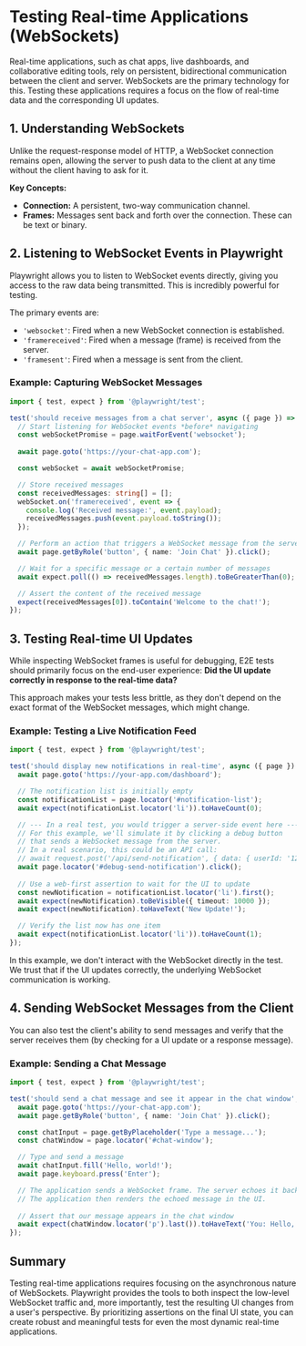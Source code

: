 # Testing Real-time Applications (WebSockets)

Real-time applications, such as chat apps, live dashboards, and collaborative editing tools, rely on persistent, bidirectional communication between the client and server. WebSockets are the primary technology for this. Testing these applications requires a focus on the flow of real-time data and the corresponding UI updates.

## 1. Understanding WebSockets

Unlike the request-response model of HTTP, a WebSocket connection remains open, allowing the server to push data to the client at any time without the client having to ask for it.

**Key Concepts:**
-   **Connection:** A persistent, two-way communication channel.
-   **Frames:** Messages sent back and forth over the connection. These can be text or binary.

## 2. Listening to WebSocket Events in Playwright

Playwright allows you to listen to WebSocket events directly, giving you access to the raw data being transmitted. This is incredibly powerful for testing.

The primary events are:
-   `'websocket'`: Fired when a new WebSocket connection is established.
-   `'framereceived'`: Fired when a message (frame) is received from the server.
-   `'framesent'`: Fired when a message is sent from the client.

### Example: Capturing WebSocket Messages

```typescript
import { test, expect } from '@playwright/test';

test('should receive messages from a chat server', async ({ page }) => {
  // Start listening for WebSocket events *before* navigating
  const webSocketPromise = page.waitForEvent('websocket');
  
  await page.goto('https://your-chat-app.com');

  const webSocket = await webSocketPromise;

  // Store received messages
  const receivedMessages: string[] = [];
  webSocket.on('framereceived', event => {
    console.log('Received message:', event.payload);
    receivedMessages.push(event.payload.toString());
  });

  // Perform an action that triggers a WebSocket message from the server
  await page.getByRole('button', { name: 'Join Chat' }).click();

  // Wait for a specific message or a certain number of messages
  await expect.poll(() => receivedMessages.length).toBeGreaterThan(0);

  // Assert the content of the received message
  expect(receivedMessages[0]).toContain('Welcome to the chat!');
});
```

## 3. Testing Real-time UI Updates

While inspecting WebSocket frames is useful for debugging, E2E tests should primarily focus on the end-user experience: **Did the UI update correctly in response to the real-time data?**

This approach makes your tests less brittle, as they don't depend on the exact format of the WebSocket messages, which might change.

### Example: Testing a Live Notification Feed

```typescript
import { test, expect } from '@playwright/test';

test('should display new notifications in real-time', async ({ page }) => {
  await page.goto('https://your-app.com/dashboard');

  // The notification list is initially empty
  const notificationList = page.locator('#notification-list');
  await expect(notificationList.locator('li')).toHaveCount(0);

  // --- In a real test, you would trigger a server-side event here ---
  // For this example, we'll simulate it by clicking a debug button
  // that sends a WebSocket message from the server.
  // In a real scenario, this could be an API call:
  // await request.post('/api/send-notification', { data: { userId: '123', message: 'New Update!' } });
  await page.locator('#debug-send-notification').click();
  
  // Use a web-first assertion to wait for the UI to update
  const newNotification = notificationList.locator('li').first();
  await expect(newNotification).toBeVisible({ timeout: 10000 });
  await expect(newNotification).toHaveText('New Update!');

  // Verify the list now has one item
  await expect(notificationList.locator('li')).toHaveCount(1);
});
```
In this example, we don't interact with the WebSocket directly in the test. We trust that if the UI updates correctly, the underlying WebSocket communication is working.

## 4. Sending WebSocket Messages from the Client

You can also test the client's ability to send messages and verify that the server receives them (by checking for a UI update or a response message).

### Example: Sending a Chat Message

```typescript
import { test, expect } from '@playwright/test';

test('should send a chat message and see it appear in the chat window', async ({ page }) => {
  await page.goto('https://your-chat-app.com');
  await page.getByRole('button', { name: 'Join Chat' }).click();

  const chatInput = page.getByPlaceholder('Type a message...');
  const chatWindow = page.locator('#chat-window');

  // Type and send a message
  await chatInput.fill('Hello, world!');
  await page.keyboard.press('Enter');

  // The application sends a WebSocket frame. The server echoes it back.
  // The application then renders the echoed message in the UI.
  
  // Assert that our message appears in the chat window
  await expect(chatWindow.locator('p').last()).toHaveText('You: Hello, world!');
});
```

## Summary

Testing real-time applications requires focusing on the asynchronous nature of WebSockets. Playwright provides the tools to both inspect the low-level WebSocket traffic and, more importantly, test the resulting UI changes from a user's perspective. By prioritizing assertions on the final UI state, you can create robust and meaningful tests for even the most dynamic real-time applications.